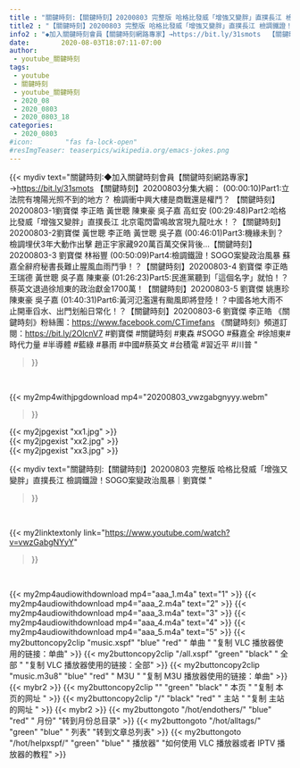 ```yaml
---
title : "關鍵時刻:【關鍵時刻】20200803 完整版 哈格比發威「增強又變胖」直撲長江 檢調鐵證！SOGO案變政治風暴｜劉寶傑 "
title2 : "【關鍵時刻】20200803 完整版 哈格比發威「增強又變胖」直撲長江 檢調鐵證！SOGO案變政治風暴｜劉寶傑 "
info2 : "◆加入關鍵時刻會員【關鍵時刻網路專家】→https://bit.ly/31smots  【關鍵時刻】20200803分集大綱：  (00:00:10)Part1:立法院有塊陽光照不到的地方？ 檢調衝中興大樓是商戰還是權鬥？ 【關鍵時刻】20200803-1劉寶傑 李正皓 黃世聰 陳東豪 吳子嘉 高虹安  (00:29:48)Part2:哈格比發威「增強又變胖」直撲長江 北京電閃雷鳴故宮現九龍吐水！？【關鍵時刻】20200803-2劉寶傑 黃世聰 李正皓 黃世聰 吳子嘉  (00:46:01)Part3:機緣未到？檢調埋伏3年大動作出擊 趙正宇家藏920萬百萬交保背後…【關鍵時刻】20200803-3 劉寶傑 林裕豐  (00:50:09)Part4:檢調鐵證！SOGO案變政治風暴 蘇嘉全辭府秘書長難止腥風血雨鬥爭！？【關鍵時刻】20200803-4 劉寶傑 李正皓 王瑞德 黃世聰 吳子嘉 陳東豪  (01:26:23)Part5:民進黨聽到「這個名字」就怕！？蔡英文退過徐旭東的政治獻金1700萬！【關鍵時刻】20200803-5 劉寶傑 姚惠珍 陳東豪 吳子嘉  (01:40:31)Part6:黃河氾濫還有颱風即將登陸！？中國各地大雨不止開車舀水、出門划船日常化！？【關鍵時刻】20200803-6 劉寶傑 李正皓  《關鍵時刻》粉絲團：https://www.facebook.com/CTimefans 《關鍵時刻》頻道訂閱：https://bit.ly/2OlcnV7  #劉寶傑 #關鍵時刻 #東森 #SOGO #蘇嘉全 #徐旭東#時代力量 #半導體 #藍綠 #暴雨 #中國#蔡英文 #台積電 #習近平 #川普 "
date:        2020-08-03T18:07:11-07:00
author:
 - youtube_關鍵時刻
tags:
 - youtube
 - 關鍵時刻
 - youtube_關鍵時刻
 - 2020_08
 - 2020_0803
 - 2020_0803_18
categories:
 - 2020_0803
#icon:        "fas fa-lock-open"
#resImgTeaser: teaserpics/wikipedia.org/emacs-jokes.png
---
```


{{< mydiv text="關鍵時刻:◆加入關鍵時刻會員【關鍵時刻網路專家】→https://bit.ly/31smots  【關鍵時刻】20200803分集大綱：  (00:00:10)Part1:立法院有塊陽光照不到的地方？ 檢調衝中興大樓是商戰還是權鬥？ 【關鍵時刻】20200803-1劉寶傑 李正皓 黃世聰 陳東豪 吳子嘉 高虹安  (00:29:48)Part2:哈格比發威「增強又變胖」直撲長江 北京電閃雷鳴故宮現九龍吐水！？【關鍵時刻】20200803-2劉寶傑 黃世聰 李正皓 黃世聰 吳子嘉  (00:46:01)Part3:機緣未到？檢調埋伏3年大動作出擊 趙正宇家藏920萬百萬交保背後…【關鍵時刻】20200803-3 劉寶傑 林裕豐  (00:50:09)Part4:檢調鐵證！SOGO案變政治風暴 蘇嘉全辭府秘書長難止腥風血雨鬥爭！？【關鍵時刻】20200803-4 劉寶傑 李正皓 王瑞德 黃世聰 吳子嘉 陳東豪  (01:26:23)Part5:民進黨聽到「這個名字」就怕！？蔡英文退過徐旭東的政治獻金1700萬！【關鍵時刻】20200803-5 劉寶傑 姚惠珍 陳東豪 吳子嘉  (01:40:31)Part6:黃河氾濫還有颱風即將登陸！？中國各地大雨不止開車舀水、出門划船日常化！？【關鍵時刻】20200803-6 劉寶傑 李正皓  《關鍵時刻》粉絲團：https://www.facebook.com/CTimefans 《關鍵時刻》頻道訂閱：https://bit.ly/2OlcnV7  #劉寶傑 #關鍵時刻 #東森 #SOGO #蘇嘉全 #徐旭東#時代力量 #半導體 #藍綠 #暴雨 #中國#蔡英文 #台積電 #習近平 #川普 "
>}}
<br>


{{< my2mp4withjpgdownload mp4="20200803_vwzgabgnyyy.webm"
>}}

{{< my2jpgexist "xx1.jpg" >}}<br>
{{< my2jpgexist "xx2.jpg" >}}<br>
{{< my2jpgexist "xx3.jpg" >}}<br>



{{< mydiv text="關鍵時刻:【關鍵時刻】20200803 完整版 哈格比發威「增強又變胖」直撲長江 檢調鐵證！SOGO案變政治風暴｜劉寶傑 "
>}}
<br>

{{< my2linktextonly link="https://www.youtube.com/watch?v=vwzGabgNYyY"
>}}


<br>

{{< my2mp4audiowithdownload mp4="aaa_1.m4a"    text="1" >}}
{{< my2mp4audiowithdownload mp4="aaa_2.m4a"    text="2" >}}
{{< my2mp4audiowithdownload mp4="aaa_3.m4a"    text="3" >}}
{{< my2mp4audiowithdownload mp4="aaa_4.m4a"    text="4" >}}
{{< my2mp4audiowithdownload mp4="aaa_5.m4a"    text="5" >}}
{{< my2buttoncopy2clip "music.xspf"        "blue"   "red"    " 单曲 "  "复制 VLC 播放器使用的链接：单曲" >}} {{< my2buttoncopy2clip "/all.xspf"         "green"  "black"  " 全部 "  "复制 VLC 播放器使用的链接：全部" >}} {{< my2buttoncopy2clip "music.m3u8"        "blue"   "red"    " M3U  "    "复制 M3U 播放器使用的链接：单曲" >}} {{< mybr2 >}} {{< my2buttoncopy2clip ""                  "green"  "black"  " 本页 "    "复制 本页的网址 " >}} {{< my2buttoncopy2clip "/"                 "black"  "red"    " 主站 "    "复制 主站的网址 " >}} {{< mybr2 >}} {{< my2buttongoto      "/hot/endothers/"   "blue"   "red"    " 月份"   "转到月份总目录" >}} {{< my2buttongoto      "/hot/alltags/"     "green"  "blue"   " 列表"   "转到文章总列表" >}} {{< my2buttongoto      "/hot/helpxspf/"    "green"  "blue"   " 播放器" "如何使用 VLC 播放器或者 IPTV 播放器的教程" >}} 
